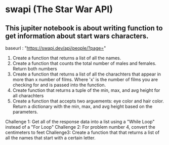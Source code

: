 # swapi (The Star War API)
## This jupiter notebook is about writing function to get information about start wars characters.

baseurl : "https://swapi.dev/api/people/?page="
1. Create a function that returns a list of all the names.
2. Create a function that counts the total number of males and females. Return both numbers
3. Create a function that returns a list of all the charachters that appear in more than x number of films. Where 'x' is the number of films you are checking for and is passed into the function.
4. Create function that returns a tuple of the min, max, and avg height for all charachters
5. Create a function that accepts two arguements: eye color and hair color. Return a dictionary with the min, max, and avg height based on the parameters.

Challenge 1: Get all of the response data into a list using a "While Loop" instead of a "For Loop"
Challenge 2: For problem number 4, convert the centimeters to feet
Challenge3: Create a function that that returns a list of all the names that start with a certain letter.
